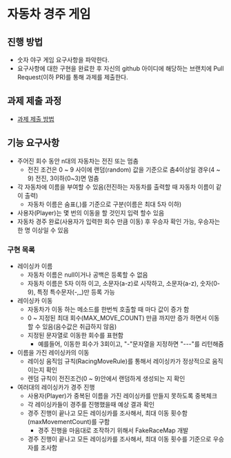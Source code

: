 # 자동차 경주 게임
## 진행 방법
* 숫자 야구 게임 요구사항을 파악한다.
* 요구사항에 대한 구현을 완료한 후 자신의 github 아이디에 해당하는 브랜치에 Pull Request(이하 PR)를 통해 과제를 제출한다.

## 과제 제출 과정
* [과제 제출 방법](https://github.com/next-step/nextstep-docs/tree/master/precourse)

## 기능 요구사항
* 주어진 회수 동안 n대의 자동차는 전진 또는 멈춤
  * 전진 조건은 0 ~ 9 사이에 랜덤(random) 값을 기준으로 춤4이상일 경우(4 ~ 9) 전진, 3이하(0~3)면 멈춤 
* 각 자동차에 이름을 부여할 수 있음(전진하는 자동차를 출력할 때 자동차 이름이 같이 출력)
  * 자동차 이름은 숨표(,)를 기준으로 구분(이름은 최대 5자 이하)
* 사용자(Player)는 몇 번의 이동을 할 것인지 입력 할수 있음
* 자동차 경주 완료(사용자가 입력한 회수 만큼 이동) 후 우승자 확인 가능, 우승자는 한 명 이상일 수 있음

### 구현 목록
* 레이싱카 이름
  * 자동차 이름은 null이거나 공백은 등록할 수 없음
  * 자동차 이름은 5자 이하 이고, 소문자(a-z)로 시작하고, 소문자(a-z), 숫자(0-9), 특정 특수문자(-,_)만 등록 가능
* 레이싱카 이동
  * 자동차가 이동 하는 메소드를 한번씩 호출할 때 마다 값이 증가 함
  * 0 ~ 지정된 최대 회수(MAX_MOVE_COUNT) 만큼 까지만 증가 하면서 이동할 수 있음(음수값은 취급하지 않음)
  * 지정된 문자열로 이동한 회수를 표현함
    * 예를들어, 이동한 회수가 3회이고, "-"문자열을 지정하면 "---"를 리턴해줌
* 이름을 가진 레이싱카의 이동
  * 레이싱 움직임 규칙(RacingMoveRule)를 통해서 레이싱카가 정상적으로 움직이는지 확인
  * 렌덤 규칙이 전진조건(0 ~ 9)안에서 랜덤하게 생성되는 지 확인
* 여러대의 레이싱카가 경주 진행
  * 사용자(Player)가 중복된 이름을 가진 레이싱카를 만들지 못하도록 중복체크
  * 각 레이싱카들이 경주를 진행했을때 예상 결과 확인
  * 경주 진행이 끝나고 모든 레이싱카를 조사해서, 최대 이동 횟수함(maxMovementCount)를 구함
    * 경주 진행을 마음대로 조작하기 위해서 FakeRaceMap 개발
  * 경주 진행이 끝나고 모든 레이싱카를 조사해서, 최대 이동 횟수를 기준으로 우승자를 조사함

  